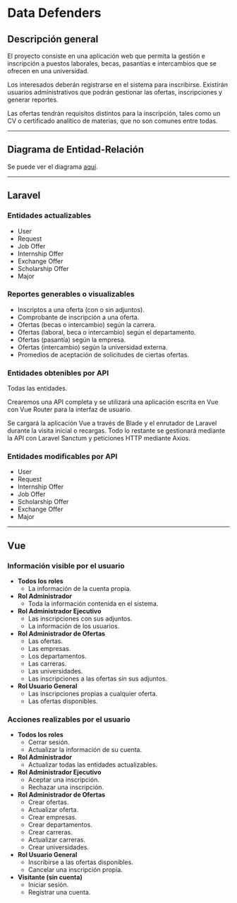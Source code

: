 # Data Defenders

## Descripción general

El proyecto consiste en una aplicación web que permita la gestión e inscripción a puestos laborales, becas, pasantías e
intercambios que se ofrecen en una universidad.

Los interesados deberán registrarse en el sistema para inscribirse. Existirán usuarios administrativos que podrán
gestionar las ofertas, inscripciones y generar reportes.

Las ofertas tendrán requisitos distintos para la inscripción, tales como un CV o certificado analítico de materias, que
no son comunes entre todas.

---

## Diagrama de Entidad-Relación

Se puede ver el diagrama [aquí](storage/app/ERD.pdf).

---

## Laravel

### Entidades actualizables

- User
- Request
- Job Offer
- Internship Offer
- Exchange Offer
- Scholarship Offer
- Major

### Reportes generables o visualizables

- Inscriptos a una oferta (con o sin adjuntos).
- Comprobante de inscripción a una oferta.
- Ofertas (becas o intercambio) según la carrera.
- Ofertas (laboral, beca o intercambio) según el departamento.
- Ofertas (pasantía) según la empresa.
- Ofertas (intercambio) según la universidad externa.
- Promedios de aceptación de solicitudes de ciertas ofertas.

### Entidades obtenibles por API

Todas las entidades.

Crearemos una API completa y se utilizará una aplicación escrita en Vue con Vue Router para la
interfaz de usuario.

Se cargará la aplicación Vue a través de Blade y el enrutador de Laravel durante la visita inicial o recargas. Todo lo
restante se gestionará mediante la API con Laravel Sanctum y peticiones HTTP mediante Axios.

### Entidades modificables por API

- User
- Request
- Internship Offer
- Job Offer
- Scholarship Offer
- Exchange Offer
- Major

---

## Vue

### Información visible por el usuario

- **Todos los roles**
    - La información de la cuenta propia.
- **Rol Administrador**
    - Toda la información contenida en el sistema.
- **Rol Administrador Ejecutivo**
    - Las inscripciones con sus adjuntos.
    - La información de los usuarios.
- **Rol Administrador de Ofertas**
    - Las ofertas.
    - Las empresas.
    - Los departamentos.
    - Las carreras.
    - Las universidades.
    - Las inscripciones a las ofertas sin sus adjuntos.
- **Rol Usuario General**
    - Las inscripciones propias a cualquier oferta.
    - Las ofertas disponibles.

### Acciones realizables por el usuario

- **Todos los roles**
    - Cerrar sesión.
    - Actualizar la información de su cuenta.
- **Rol Administrador**
    - Actualizar todas las entidades actualizables.
- **Rol Administrador Ejecutivo**
    - Aceptar una inscripción.
    - Rechazar una inscripción.
- **Rol Administrador de Ofertas**
    - Crear ofertas.
    - Actualizar oferta.
    - Crear empresas.
    - Crear departamentos.
    - Crear carreras.
    - Actualizar carreras.
    - Crear universidades.
- **Rol Usuario General**
    - Inscribirse a las ofertas disponibles.
    - Cancelar una inscripción propia.
- **Visitante (sin cuenta)**
    - Iniciar sesión.
    - Registrar una cuenta.